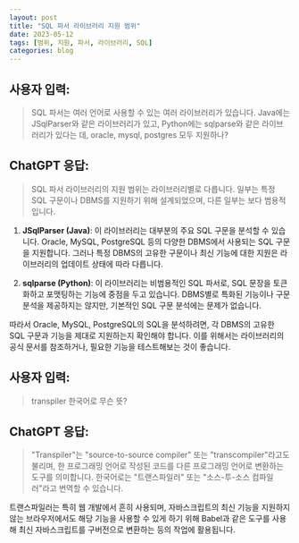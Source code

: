 ```yaml
---
layout: post
title: "SQL 파서 라이브러리 지원 범위"
date: 2023-05-12
tags: [범위, 지원, 파서, 라이브러리, SQL]
categories: blog
---
```


## 사용자 입력:
>  SQL 파서는 여러 언어로 사용할 수 있는 여러 라이브러리가 있습니다. Java에는 JSqlParser와 같은 라이브러리가 있고, Python에는 sqlparse와 같은 라이브러리가 있다는 데, oracle, mysql, postgres 모두 지원하나?

## ChatGPT 응답:
> SQL 파서 라이브러리의 지원 범위는 라이브러리별로 다릅니다. 일부는 특정 SQL 구문이나 DBMS를 지원하기 위해 설계되었으며, 다른 일부는 보다 범용적입니다. 

1. **JSqlParser (Java)**: 이 라이브러리는 대부분의 주요 SQL 구문을 분석할 수 있습니다. Oracle, MySQL, PostgreSQL 등의 다양한 DBMS에서 사용되는 SQL 구문을 지원합니다. 그러나 특정 DBMS의 고유한 구문이나 최신 기능에 대한 지원은 라이브러리의 업데이트 상태에 따라 다릅니다. 

2. **sqlparse (Python)**: 이 라이브러리는 비범용적인 SQL 파서로, SQL 문장을 토큰화하고 포맷팅하는 기능에 중점을 두고 있습니다. DBMS별로 특화된 기능이나 구문 분석을 제공하지는 않지만, 기본적인 SQL 구문 분석에는 문제가 없습니다. 

따라서 Oracle, MySQL, PostgreSQL의 SQL을 분석하려면, 각 DBMS의 고유한 SQL 구문과 기능을 제대로 지원하는지 확인해야 합니다. 이를 위해서는 라이브러리의 공식 문서를 참조하거나, 필요한 기능을 테스트해보는 것이 좋습니다.

## 사용자 입력:
> transpiler 한국어로 무슨 뜻?

## ChatGPT 응답:
> "Transpiler"는 "source-to-source compiler" 또는 "transcompiler"라고도 불리며, 한 프로그래밍 언어로 작성된 코드를 다른 프로그래밍 언어로 변환하는 도구를 의미합니다. 한국어로는 "트랜스파일러" 또는 "소스-투-소스 컴파일러"라고 번역할 수 있습니다.

트랜스파일러는 특히 웹 개발에서 흔히 사용되며, 자바스크립트의 최신 기능을 지원하지 않는 브라우저에서도 해당 기능을 사용할 수 있게 하기 위해 Babel과 같은 도구를 사용해 최신 자바스크립트를 구버전으로 변환하는 등의 작업에 활용됩니다.

